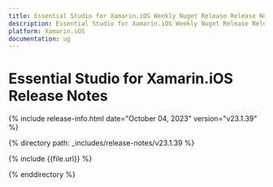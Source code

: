 ```yaml
---
title: Essential Studio for Xamarin.iOS Weekly Nuget Release Release Notes  
description: Essential Studio for Xamarin.iOS Weekly Nuget Release Release Notes  
platform: Xamarin.iOS
documentation: ug
---
```


# Essential Studio for Xamarin.iOS  Release Notes  

{% include release-info.html date="October 04, 2023"  version="v23.1.39" %} 

{% directory path: _includes/release-notes/v23.1.39 %}

{% include {{file.url}} %}

{% enddirectory %}